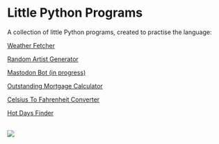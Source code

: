 # Little Python Programs

A collection of little Python programs, created to practise the language:

[Weather Fetcher](https://github.com/milliedavidson/LittlePythonPrograms/blob/main/WeatherFetcher.py)

[Random Artist Generator](https://github.com/milliedavidson/LittlePythonPrograms/blob/main/RandomArtistGenerator.py)

[Mastodon Bot (in progress)](https://github.com/milliedavidson/LittlePythonPrograms/blob/main/MastodonBot.py)

[Outstanding Mortgage Calculator](https://github.com/milliedavidson/LittlePythonPrograms/blob/main/OutstandingMortgageCalculator.py)

[Celsius To Fahrenheit Converter](https://github.com/milliedavidson/LittlePythonPrograms/blob/main/CelsiusToFahrenheitConverter.py)

[Hot Days Finder](https://github.com/milliedavidson/LittlePythonPrograms/blob/main/HotDaysFinder.py)

<br>

<img src ="https://media.giphy.com/media/3oKIPnAiaMCws8nOsE/giphy.gif"/>